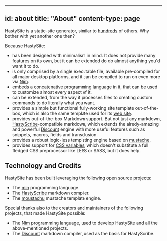 -----
id: about
title: "About"
content-type: page
-----

HastySite is a static-site generator, similar to [hundreds](https://www.staticgen.com/) of others. Why bother with yet another one then?

Because HastySite:

* has been designed with minimalism in mind. It does not provide many features on its own, but it can be extended do do almost anything you'd want it to do.
* is only comprised by a single executable file, available pre-compiled for all major desktop platforms, and it can be compiled to run on even more via [Nim](https://nim-lang.org).
* embeds a concatenative programming language in it, that can be used to customize almost every aspect of it.
* can be extended, from the way it processes files to creating custom commands to do literally what you want.
* provides a simple but functional fully-working site template out-of-the-box, which is also the same template used for its [web site](https://hastysite.h3rald.com).
* provides out-of-the-box Markdown support. But not just any markdown, [HastyScribe](https://h3rald.com/hastyscribe)-compatible markdown, which extends the alredy-amazing and powerful [Discount](https://www.pell.portland.or.us/~orc/Code/discount/) engine with more useful features such as snippets, macros, fields and transclusion.
* provides a robust logic-less templating engine based on [mustache](https://mustache.github.io/).
* provides support for [CSS variables](https://developer.mozilla.org/en-US/docs/Web/CSS/Using_CSS_variables), which doesn't substitute a full fledged CSS preprocessor like LESS or SASS, but it does help.


## Technology and Credits

HastySite has been built leveraging the following open source projects:

* The [min](https://min-lang.org) programming language.
* The [HastyScribe](https://h3rald.com/hastyscribe) markdown compiler.
* The [moustachu](https://github.com/fenekku/moustachu) mustache template engine.

Special thanks also to the creators and maintainers of the following projects, that made HastySite possible:

* The [Nim](https://nim-lang.org) programming language, used to develop HastySite and all the above-mentioned projects.
* The [Discount](https://www.pell.portland.or.us/~orc/Code/discount/) markdown compiler, used as the basis for HastyScribe.
